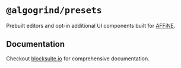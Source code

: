 # `@algogrind/presets`

Prebuilt editors and opt-in additional UI components built for [AFFiNE](https://affine.pro).

## Documentation

Checkout [blocksuite.io](https://blocksuite.io/) for comprehensive documentation.

